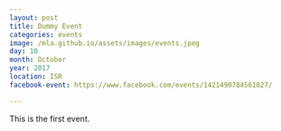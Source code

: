```yaml
---
layout: post
title: Dummy Event
categories: events
image: /mla.github.io/assets/images/events.jpeg
day: 10
month: October
year: 2017
location: ISR
facebook-event: https://www.facebook.com/events/1421490784561827/

---
```


This is the first event.